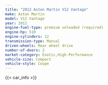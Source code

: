 ```yaml
---
title: "2012 Aston Martin V12 Vantage"
make: Aston Martin
model: V12 Vantage
year: 2012
engine-fuel-type: premium unleaded (required)
engine-hp: 510
engine-cylinders: 12
transmission-type: Manual
driven-wheels: Rear wheel drive
number-of-doors: 2
market-category: Exotic,High-Performance
vehicle-size: Compact
vehicle-style: Coupe
---
```


{{< car_info >}}
